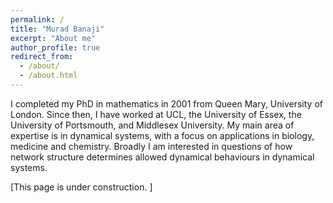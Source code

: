 ```yaml
---
permalink: /
title: "Murad Banaji"
excerpt: "About me"
author_profile: true
redirect_from: 
  - /about/
  - /about.html
---
```


I completed my PhD in mathematics in 2001 from Queen Mary, University of London. Since then, I have worked at UCL, the University of Essex, the University of Portsmouth, and Middlesex University. My main area of expertise is in dynamical systems, with a focus on applications in biology, medicine and chemistry. Broadly I am interested in questions of how network structure determines allowed dynamical behaviours in dynamical systems. 

\[This page is under construction. \]
